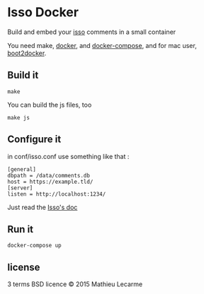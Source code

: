 Isso Docker
===========

Build and embed your [isso](http://posativ.org/isso/) comments in a small container

You need make, [docker](http://docker.com), and
[docker-compose](https://docs.docker.com/compose/), and for mac user,
[boot2docker](http://boot2docker.io).

Build it
--------

    make

You can build the js files, too

    make js

Configure it
------------

in conf/isso.conf use something like that :

    [general]
    dbpath = /data/comments.db
    host = https://example.tld/
    [server]
    listen = http://localhost:1234/

Just read the [Isso's doc](http://posativ.org/isso/docs/configuration/server/)


Run it
------

    docker-compose up

license
-------

3 terms BSD licence © 2015 Mathieu Lecarme
